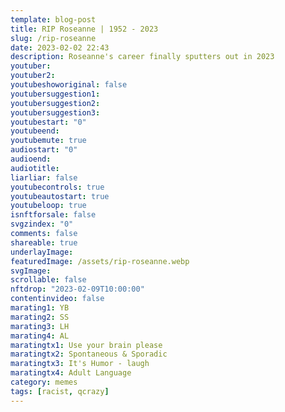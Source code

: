 ```yaml
---
template: blog-post
title: RIP Roseanne | 1952 - 2023
slug: /rip-roseanne
date: 2023-02-02 22:43
description: Roseanne's career finally sputters out in 2023
youtuber: 
youtuber2: 
youtubeshoworiginal: false
youtubersuggestion1:
youtubersuggestion2:
youtubersuggestion3:
youtubestart: "0"
youtubeend: 
youtubemute: true
audiostart: "0"
audioend: 
audiotitle: 
liarliar: false
youtubecontrols: true
youtubeautostart: true
youtubeloop: true
isnftforsale: false
svgzindex: "0"
comments: false
shareable: true
underlayImage: 
featuredImage: /assets/rip-roseanne.webp
svgImage:
scrollable: false
nftdrop: "2023-02-09T10:00:00"
contentinvideo: false
marating1: YB
marating2: SS
marating3: LH
marating4: AL
maratingtx1: Use your brain please
maratingtx2: Spontaneous & Sporadic
maratingtx3: It's Humor - laugh
maratingtx4: Adult Language
category: memes
tags: [racist, qcrazy]
---
```








<!-- https://youtu.be/VgdB9QYKeyM -->

<!-- XjuLZwlDxh8 -->